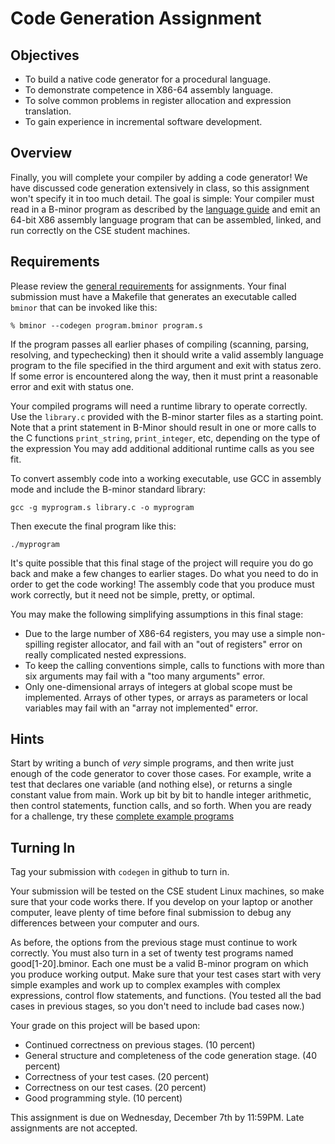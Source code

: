 # Code Generation Assignment

## Objectives

- To build a native code generator for a procedural language.
- To demonstrate competence in X86-64 assembly language.
- To solve common problems in register allocation and expression translation.
- To gain experience in incremental software development.

## Overview

Finally, you will complete your compiler by adding a code generator!
We have discussed code generation extensively in class,
so this assignment won't specify it in too much detail.
The goal is simple: Your compiler must read in a B-minor program
as described by the [language guide](bminor.html)
and emit an 64-bit X86 assembly language program that can be
assembled, linked, and run correctly on the CSE student machines.

## Requirements

Please review the [general requirements](general.md) for assignments.
Your final submission must have a Makefile that generates an executable
called `bminor` that can be invoked like this:

```
% bminor --codegen program.bminor program.s
```

If the program passes all earlier phases of compiling
(scanning, parsing, resolving, and typechecking) then it should
write a valid assembly language program to the file specified in the third argument
and exit with status zero.
If some error is encountered along the way, then it must print a reasonable error and exit with status one.

Your compiled programs will need a runtime library to operate correctly.
Use the `library.c` provided with the B-minor starter files as a starting point.
Note that a print statement in B-Minor should result in one or more calls
to the C functions `print_string`, `print_integer`, etc, depending on the type of the expression
You may add additional additional runtime calls as you see fit.

To convert assembly code into a working executable, use GCC in assembly mode and include the B-minor standard library:

```
gcc -g myprogram.s library.c -o myprogram
```

Then execute the final program like this:

```
./myprogram
```

It's quite possible that this final stage of the project
will require you do go back and make a few changes to earlier stages.
Do what you need to do in order to get the code working!
The assembly code that you produce must work correctly, but it need not be simple, pretty, or optimal.

You may make the following simplifying assumptions in this final stage:
- Due to the large number of X86-64 registers, you may use a simple non-spilling register allocator,
and fail with an "out of registers" error on really complicated nested expressions.
- To keep the calling conventions simple, calls to functions with more than six arguments may fail with a "too many arguments" error.
- Only one-dimensional arrays of integers at global scope must be implemented.
Arrays of other types, or arrays as parameters or local variables may fail with an "array not implemented" error.

## Hints

Start by writing a bunch of *very* simple programs,
and then write just enough of the code generator to cover those cases.
For example, write a test that declares one variable (and nothing else),
or returns a single constant value from main.
Work up bit by bit to handle integer arithmetic, then control statements, function calls, and so forth.
When you are ready for a challenge, try these [complete example programs](https://github.com/dthain/compilerbook-examples/tree/master/tests/codegen)

## Turning In

Tag your submission with `codegen` in github to turn in.

Your submission will be tested on the CSE student Linux machines,
so make sure that your code works there. If you develop on your laptop or another computer,
leave plenty of time before final submission to debug any differences between your computer and ours.

As before, the options from the previous stage must continue to work correctly.
You must also turn in a set of twenty test programs named good[1-20].bminor.
Each one must be a valid B-minor program on which you produce working output.
Make sure that your test cases start with very simple examples and work up to
complex examples with complex expressions, control flow statements, and functions.
(You tested all the bad cases in previous stages, so you don't need to include bad cases now.)

Your grade on this project will be based upon:

- Continued correctness on previous stages. (10 percent)
- General structure and completeness of the code generation stage. (40 percent)
- Correctness of your test cases. (20 percent)
- Correctness on our test cases. (20 percent)
- Good programming style. (10 percent)
 
This assignment is due on Wednesday, December 7th by 11:59PM. Late assignments are not accepted.

